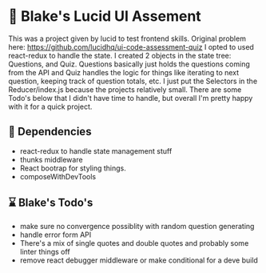 # 🚀 Blake's Lucid UI Assement

This was a project given by lucid to test frontend skills. Original problem here: https://github.com/lucidhq/ui-code-assessment-quiz
I opted to used react-redux to handle the state. I created 2 objects in the state tree: Questions, and Quiz. Questions basically just holds
the questions coming from the API and Quiz handles the logic for things like iterating to next question, keeping track of question totals, etc.
I just put the Selectors in the Reducer/index.js because the projects relatively small. There are some Todo's below that I didn't have time to handle,
but overall I'm pretty happy with it for a quick project.

## 🚧 Dependencies
- react-redux to handle state management stuff
- thunks middleware
- React bootrap for styling things.
- composeWithDevTools

## ⌛️ Blake's Todo's
 - make sure no convergence possiblity with random question generating
 - handle error form API
 - There's a mix of single quotes and double quotes and probably some linter things off
 - remove react debugger middleware or make conditional for a deve build

